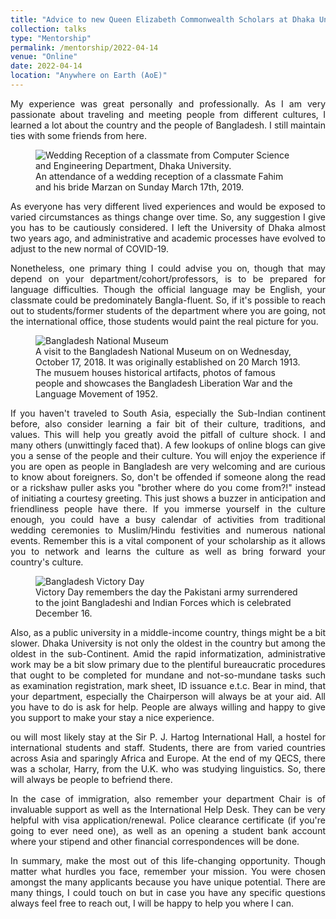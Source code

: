 ```yaml
---
title: "Advice to new Queen Elizabeth Commonwealth Scholars at Dhaka University"
collection: talks
type: "Mentorship"
permalink: /mentorship/2022-04-14
venue: "Online"
date: 2022-04-14
location: "Anywhere on Earth (AoE)"
---
```

<p style='text-align:justify;'>
My experience was great personally and professionally. As I am very passionate about traveling and meeting people from different cultures, I learned a lot about the country and the people of Bangladesh. I still maintain ties with some friends from here.  

</p>
<figure id="fahim_wedding">
  <img src="http://yusufbrima.github.io/images/fahim_wedding.png" alt="Wedding Reception of a classmate from Computer Science and Engineering Department, Dhaka University.">
  <figcaption
  >An attendance of a wedding reception of a classmate Fahim and his bride Marzan on Sunday March 17th, 2019.</figcaption>
</figure>
<p style='text-align:justify;'>
As everyone has very different lived experiences and would be exposed to varied circumstances as things change over time. So, any suggestion I give you has to be cautiously considered.  I left the University of Dhaka almost two years ago, and administrative and academic processes have evolved to adjust to the new normal of COVID-19.
</p>
<p style='text-align:justify;'>
Nonetheless, one primary thing I could advise you on, though that may depend on your department/cohort/professors, is to be prepared for language difficulties. Though the official language may be English, your classmate could be predominately Bangla-fluent.  So, if it's possible to reach out to students/former students of the department where you are going, not the international office, those students would paint the real picture for you. 
</p>
<figure id="bd_national_museum">
  <img src="http://yusufbrima.github.io/images/bd_national_museum.png" alt="Bangladesh National Museum">
  <figcaption
  >A visit to the Bangladesh National Museum on on Wednesday, October 17, 2018. It was originally established on 20 March 1913. The musuem houses historical artifacts, photos of famous people and showcases the Bangladesh Liberation War and the Language Movement of 1952.</figcaption>
</figure>
<p style='text-align:justify;'>
If you haven't traveled to South Asia, especially the Sub-Indian continent before, also consider learning a fair bit of their culture, traditions, and values. This will help you greatly avoid the pitfall of culture shock. I and many others (unwittingly faced that). A few lookups of online blogs can give you a sense of the people and their culture. You will enjoy the experience if you are open as people in Bangladesh are very welcoming and are curious to know about foreigners. So, don't be offended if someone along the read or a rickshaw puller asks you "brother where do you come from?!" instead of initiating a courtesy greeting. This just shows a buzzer in anticipation and friendliness people have there. If you immerse yourself in the culture enough, you could have a busy calendar of activities from traditional wedding ceremonies to Muslim/Hindu festivities and numerous national events. Remember this is a vital component of your scholarship as it allows you to network and learns the culture as well as bring forward your country's culture.
</p>
<figure id="national_libration">
  <img src="http://yusufbrima.github.io/images/national_libration.png" alt="Bangladesh Victory Day">
  <figcaption
  >Victory Day remembers the day the Pakistani army surrendered to the joint Bangladeshi and Indian Forces which is celebrated December 16.</figcaption>
</figure>
<p style='text-align:justify;'>
Also, as a public university in a middle-income country, things might be a bit slower. Dhaka University is not only the oldest in the country but among the oldest in the sub-Continent. Amid the rapid informatization, administrative work may be a bit slow primary due to the plentiful bureaucratic procedures that ought to be completed for mundane and not-so-mundane tasks such as examination registration, mark sheet, ID issuance e.t.c. Bear in mind, that your department, especially the Chairperson will always be at your aid. All you have to do is ask for help. People are always willing and happy to give you support to make your stay a nice experience. 
</p>
<p style='text-align:justify;'>
ou will most likely stay at the Sir P. J. Hartog International Hall, a hostel for international students and staff. Students, there are from varied countries across Asia and sparingly Africa and Europe. At the end of my QECS, there was a scholar, Harry, from the U.K. who was studying linguistics. So, there will always be people to befriend there. 
</p>
<p style='text-align:justify;'>
In the case of immigration, also remember your department Chair is of invaluable support as well as the International Help Desk. They can be very helpful with visa application/renewal. Police clearance certificate (if you're going to ever need one), as well as an opening a student bank account where your stipend and other financial correspondences will be done. 
</p>
<p style='text-align:justify;'>
In summary, make the most out of this life-changing opportunity. Though matter what hurdles you face, remember your mission. You were chosen amongst the many applicants because you have unique potential.  There are many things, I could touch on but in case you have any specific questions always feel free to reach out, I will be happy to help you where I can.
</p>